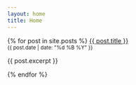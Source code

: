 ```yaml
---
layout: home
title: Home
---
```


<div>
    {% for post in site.posts %}
        <a href="{{ post.url }}">{{ post.title }}</a><br />
        <small>{{ post.date | date: "%d %B %Y" }}</small>
        <p>{{ post.excerpt }}</p>
    {% endfor %}
</div>
